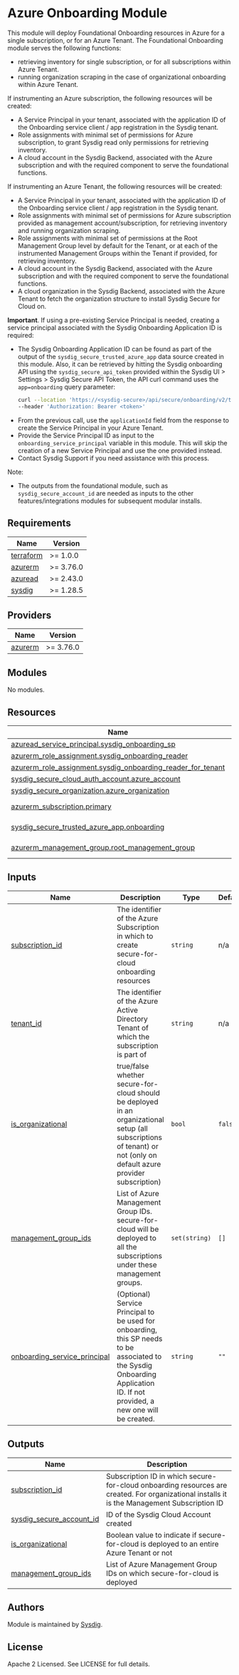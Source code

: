 # Azure Onboarding Module

This module will deploy Foundational Onboarding resources in Azure for a single subscription, or for an Azure Tenant.
The Foundational Onboarding module serves the following functions:
- retrieving inventory for single subscription, or for all subscriptions within Azure Tenant.
- running organization scraping in the case of organizational onboarding within Azure Tenant.

If instrumenting an Azure subscription, the following resources will be created:
- A Service Principal in your tenant, associated with the application ID of the Onboarding service client / app registration in the Sysdig tenant.
- Role assignments with minimal set of permissions for Azure subscription, to grant Sysdig read only permissions for retrieving inventory.
- A cloud account in the Sysdig Backend, associated with the Azure subscription and with the required component to serve the foundational functions.

If instrumenting an Azure Tenant, the following resources will be created:
- A Service Principal in your tenant, associated with the application ID of the Onboarding service client / app registration in the Sysdig tenant.
- Role assignments with minimal set of permissions for Azure subscription provided as management account/subscription, for retrieving inventory
and running organization scraping.
- Role assignments with minimal set of permissions at the Root Management Group level by default for the Tenant, or at each of the
instrumented Management Groups within the Tenant if provided, for retrieving inventory.
- A cloud account in the Sysdig Backend, associated with the Azure subscription and with the required component to serve the foundational functions. 
- A cloud organization in the Sysdig Backend, associated with the Azure Tenant to fetch the organization structure to install Sysdig Secure for Cloud on.

**Important**. If using a pre-existing Service Principal is needed, creating a service principal associated with the Sysdig Onboarding Application ID is required:
- The Sysdig Onboarding Application ID can be found as part of the output of the `sysdig_secure_trusted_azure_app` data source created in this module. Also, it can be retrieved by hitting the Sysdig onboarding API using the `sysdig_secure_api_token` provided within the Sysdig UI > Settings > Sysdig Secure API Token, the API curl command uses the `app=onboarding` query parameter:
    ```bash
    curl --location 'https://<sysdig-secure>/api/secure/onboarding/v2/trustedAzureApp?app=onboarding' \
    --header 'Authorization: Bearer <token>'
    ```
- From the previous call, use the `applicationId` field from the response to create the Service Principal in your Azure Tenant.
- Provide the Service Principal ID as input to the `onboarding_service_principal` variable in this module. This will
  skip the creation of a new Service Principal and use the one provided instead.
- Contact Sysdig Support if you need assistance with this process.

Note:
- The outputs from the foundational module, such as `sysdig_secure_account_id` are needed as inputs to the other features/integrations modules for subsequent modular installs.

<!-- BEGINNING OF PRE-COMMIT-TERRAFORM DOCS HOOK -->
## Requirements

| Name | Version |
|------|---------|
| <a name="requirement_terraform"></a> [terraform](#requirement\_terraform) | >= 1.0.0 |
| <a name="requirement_azurerm"></a> [azurerm](#requirement\_azurerm) | >= 3.76.0 |
| <a name="requirement_azuread"></a> [azuread](#requirement\_azuread) | >= 2.43.0 |
| <a name="requirement_sysdig"></a> [sysdig](#requirement\_sysdig) | >= 1.28.5 |

## Providers

| Name | Version |
|------|---------|
| <a name="provider_azurerm"></a> [azurerm](#provider\_azurerm) | >= 3.76.0 |

## Modules

No modules.

## Resources

| Name | Type |
|------|------|
| [azuread_service_principal.sysdig_onboarding_sp](https://registry.terraform.io/providers/hashicorp/azuread/latest/docs/resources/service_principal) | resource |
| [azurerm_role_assignment.sysdig_onboarding_reader](https://registry.terraform.io/providers/hashicorp/azurerm/latest/docs/resources/role_assignment) | resource |
| [azurerm_role_assignment.sysdig_onboarding_reader_for_tenant](https://registry.terraform.io/providers/hashicorp/azurerm/latest/docs/resources/role_assignment) | resource |
| [sysdig_secure_cloud_auth_account.azure_account](https://registry.terraform.io/providers/sysdiglabs/sysdig/latest/docs/resources/secure_cloud_auth_account) | resource |
| [sysdig_secure_organization.azure_organization](https://registry.terraform.io/providers/sysdiglabs/sysdig/latest/docs/resources/secure_organization) | resource |
| [azurerm_subscription.primary](https://registry.terraform.io/providers/hashicorp/azurerm/latest/docs/data-sources/subscription) | data source |
| [sysdig_secure_trusted_azure_app.onboarding](https://registry.terraform.io/providers/sysdiglabs/sysdig/latest/docs/data-sources/secure_trusted_azure_app) | data source |
| [azurerm_management_group.root_management_group](https://registry.terraform.io/providers/hashicorp/azurerm/latest/docs/data-sources/management_group) | data source |

## Inputs

| Name                                                                                                                       | Description                                                                                                                                                                 | Type          | Default | Required |
|----------------------------------------------------------------------------------------------------------------------------|-----------------------------------------------------------------------------------------------------------------------------------------------------------------------------|---------------|---------|:--------:|
| <a name="input_subscription_id"></a> [subscription\_id](#input\_subscription\_id)                                          | The identifier of the Azure Subscription in which to create secure-for-cloud onboarding resources                                                                           | `string`      | n/a     |   yes    |
| <a name="input_tenant_id"></a> [tenant\_id](#input\tenant\_id)                                                             | The identifier of the Azure Active Directory Tenant of which the subscription is part of                                                                                    | `string`      | n/a     |   yes    |
| <a name="input_is_organizational"></a> [is\_organizational](#input\_is\_organizational)                                    | true/false whether secure-for-cloud should be deployed in an organizational setup (all subscriptions of tenant) or not (only on default azure provider subscription)        | `bool`        | `false` |    no    |
| <a name="input_management_group_ids"></a> [management\_group\_ids](#input\_management\_group\_ids)                         | List of Azure Management Group IDs. secure-for-cloud will be deployed to all the subscriptions under these management groups.                                               | `set(string)` | `[]`    |    no    |
| <a name="input_onboarding_service_principal"></a> [onboarding\_service\_principal](#input\_onboarding\_service\_principal) | (Optional) Service Principal to be used for onboarding, this SP needs to be associated to the Sysdig Onboarding Application ID. If not provided, a new one will be created. | `string`      | `""`    |    no    |

## Outputs

| Name | Description |
|------|-------------|
| <a name="output_subscription_id"></a> [subscription\_id](#output\_subscription\_id) | Subscription ID in which secure-for-cloud onboarding resources are created. For organizational installs it is the Management Subscription ID |
| <a name="output_sysdig_secure_account_id"></a> [sysdig\_secure\_account\_id](#output\_sysdig\_secure\_account\_id) | ID of the Sysdig Cloud Account created |
| <a name="output_is_organizational"></a> [is\_organizational](#output\_is\_organizational) | Boolean value to indicate if secure-for-cloud is deployed to an entire Azure Tenant or not |
| <a name="output_management_group_ids"></a> [management\_group\_ids](#output\_management\_group\_ids) | List of Azure Management Group IDs on which secure-for-cloud is deployed |
<!-- END OF PRE-COMMIT-TERRAFORM DOCS HOOK -->

## Authors

Module is maintained by [Sysdig](https://sysdig.com).

## License

Apache 2 Licensed. See LICENSE for full details.
